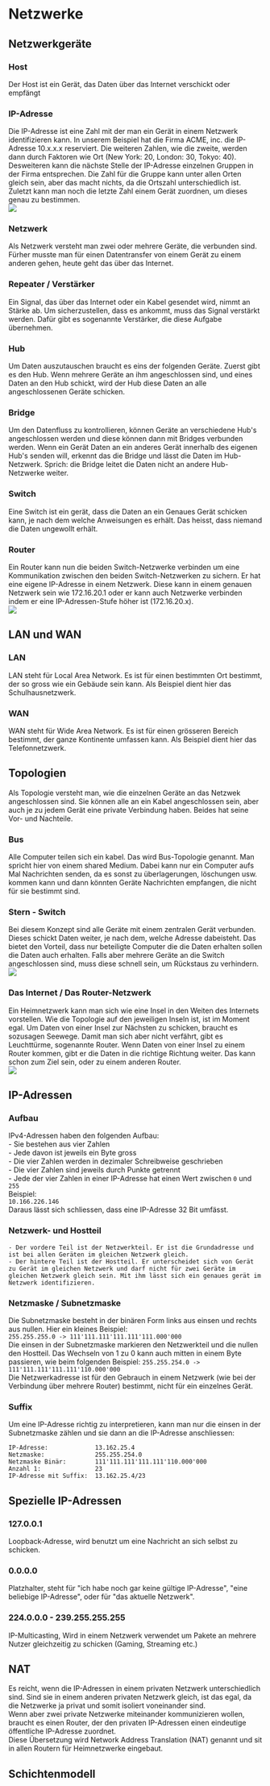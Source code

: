 # Netzwerke

## Netzwerkgeräte

### Host
Der Host ist ein Gerät, das Daten über das Internet verschickt oder empfängt
### IP-Adresse
Die IP-Adresse ist eine Zahl mit der man ein Gerät in einem Netzwerk identifizieren kann. In unserem Beispiel hat die Firma ACME, inc. die IP-Adresse 10.x.x.x reserviert. Die weiteren Zahlen, wie die zweite, werden dann durch Faktoren wie Ort (New York: 20, London: 30, Tokyo: 40). Desweiteren kann die nächste Stelle der IP-Adresse einzelnen Gruppen in der Firma entsprechen. Die Zahl für die Gruppe kann unter allen Orten gleich sein, aber das macht nichts, da die Ortszahl unterschiedlich ist. Zuletzt kann man noch die letzte Zahl einem Gerät zuordnen, um dieses genau zu bestimmen.  
![](./images/ipaddress.png)  
### Netzwerk
Als Netzwerk versteht man zwei oder mehrere Geräte, die verbunden sind. Fürher musste man für einen Datentransfer von einem Gerät zu einem anderen gehen, heute geht das über das Internet. 
### Repeater / Verstärker
Ein Signal, das über das Internet oder ein Kabel gesendet wird, nimmt an Stärke ab. Um sicherzustellen, dass es ankommt, muss das Signal verstärkt werden. Dafür gibt es sogenannte Verstärker, die diese Aufgabe übernehmen.
### Hub
Um Daten auszutauschen braucht es eins der folgenden Geräte. Zuerst gibt es den Hub. Wenn mehrere Geräte an ihm angeschlossen sind, und eines Daten an den Hub schickt, wird der Hub diese Daten an alle angeschlossenen Geräte schicken.
### Bridge
Um den Datenfluss zu kontrollieren, können Geräte an verschiedene Hub's angeschlossen werden und diese können dann mit Bridges verbunden werden. Wenn ein Gerät Daten an ein anderes Gerät innerhalb des eigenen Hub's senden will, erkennt das die Bridge und lässt die Daten im Hub-Netzwerk. Sprich: die Bridge leitet die Daten nicht an andere Hub-Netzwerke weiter.
### Switch
Eine Switch ist ein gerät, dass die Daten an ein Genaues Gerät schicken kann, je nach dem welche Anweisungen es erhält. Das heisst, dass niemand die Daten ungewollt erhält.
### Router
Ein Router kann nun die beiden Switch-Netzwerke verbinden um eine Kommunikation zwischen den beiden Switch-Netzwerken zu sichern. Er hat eine eigene IP-Adresse in einem Netzwerk. Diese kann in einem genauen Netzwerk sein wie 172.16.20.1 oder er kann auch Netzwerke verbinden indem er eine IP-Adressen-Stufe höher ist (172.16.20.x).  
![](./images/router.png)  
## LAN und WAN
### LAN
LAN steht für Local Area Network. Es ist für einen bestimmten Ort bestimmt, der so gross wie ein Gebäude sein kann. Als Beispiel dient hier das Schulhausnetzwerk.
### WAN
WAN steht für Wide Area Network. Es ist für einen grösseren Bereich bestimmt, der ganze Kontinente umfassen kann. Als Beispiel dient hier das Telefonnetzwerk.

## Topologien
Als Topologie versteht man, wie die einzelnen Geräte an das Netzwek angeschlossen sind. Sie können alle an ein Kabel angeschlossen sein, aber auch je zu jedem Gerät eine private Verbindung haben. Beides hat seine Vor- und Nachteile.
### Bus
Alle Computer teilen sich ein kabel. Das wird Bus-Topologie genannt. Man spricht hier von einem shared Medium. Dabei kann nur ein Computer aufs Mal Nachrichten senden, da es sonst zu überlagerungen, löschungen usw. kommen kann und dann könnten Geräte Nachrichten empfangen, die nicht für sie bestimmt sind.
### Stern - Switch
Bei diesem Konzept sind alle Geräte mit einem zentralen Gerät verbunden. Dieses schickt Daten weiter, je nach dem, welche Adresse dabeisteht. Das bietet den Vorteil, dass nur beteiligte Computer die die Daten erhalten sollen die Daten auch erhalten. Falls aber mehrere Geräte an die Switch angeschlossen sind, muss diese schnell sein, um Rückstaus zu verhindern.  
![](./images/switch.png)  
### Das Internet / Das Router-Netzwerk
Ein Heimnetzwerk kann man sich wie eine Insel in den Weiten des Internets vorstellen. Wie die Topologie auf den jeweiligen Inseln ist, ist im Moment egal. Um Daten von einer Insel zur Nächsten zu schicken, braucht es sozusagen Seewege. Damit man sich aber nicht verfährt, gibt es Leuchttürme, sogenannte Router. Wenn Daten von einer Insel zu einem Router kommen, gibt er die Daten in die richtige Richtung weiter. Das kann schon zum Ziel sein, oder zu einem anderen Router.  
![](./images/internet.png)  
## IP-Adressen
### Aufbau
IPv4-Adressen haben den folgenden Aufbau:  
    - Sie bestehen aus vier Zahlen  
    - Jede davon ist jeweils ein Byte gross  
    - Die vier Zahlen werden in dezimaler Schreibweise geschrieben  
    - Die vier Zahlen sind jeweils durch Punkte getrennt  
    - Jede der vier Zahlen in einer IP-Adresse hat einen Wert zwischen `0` und `255`  
Beispiel:  
`10.166.226.146`  
Daraus lässt sich schliessen, dass eine IP-Adresse 32 Bit umfässt. 
### Netzwerk- und Hostteil
    - Der vordere Teil ist der Netzwerkteil. Er ist die Grundadresse und ist bei allen Geräten im gleichen Netzwerk gleich.  
    - Der hintere Teil ist der Hostteil. Er unterscheidet sich von Gerät zu Gerät im gleichen Netzwerk und darf nicht für zwei Geräte im gleichen Netzwerk gleich sein. Mit ihm lässt sich ein genaues gerät im Netzwerk identifizieren.  
### Netzmaske / Subnetzmaske
Die Subnetzmaske besteht in der binären Form links aus einsen und rechts aus nullen. Hier ein kleines Beispiel:  
`255.255.255.0 -> 111'111.111'111.111'111.000'000`  
Die einsen in der Subnetzmaske markieren den Netzwerkteil und die nullen den Hostteil. Das Wechseln von 1 zu 0 kann auch mitten in einem Byte passieren, wie beim folgenden Beispiel: `255.255.254.0 -> 111'111.111'111.111'110.000'000`  
Die Netzwerkadresse ist für den Gebrauch in einem Netzwerk (wie bei der Verbindung über mehrere Router) bestimmt, nicht für ein einzelnes Gerät.  
### Suffix
Um eine IP-Adresse richtig zu interpretieren, kann man nur die einsen in der Subnetzmaske zählen und sie dann an die IP-Adresse anschliessen:  
```
IP-Adresse:             13.162.25.4  
Netzmaske:              255.255.254.0  
Netzmaske Binär:        111'111.111'111.111'110.000'000  
Anzahl 1:               23  
IP-Adresse mit Suffix:  13.162.25.4/23  
```  
## Spezielle IP-Adressen
### 127.0.0.1
Loopback-Adresse, wird benutzt um eine Nachricht an sich selbst zu schicken.  
### 0.0.0.0
Platzhalter, steht für "ich habe noch gar keine gültige IP-Adresse", "eine beliebige IP-Adresse", oder für "das aktuelle Netzwerk".
### 224.0.0.0 - 239.255.255.255
IP-Multicasting, Wird in einem Netzwerk verwendet um Pakete an mehrere Nutzer gleichzeitig zu schicken (Gaming, Streaming etc.)  

## NAT
Es reicht, wenn die IP-Adressen in einem privaten Netzwerk unterschiedlich sind. Sind sie in einem anderen privaten Netzwerk gleich, ist das egal, da die Netzwerke ja privat und somit isoliert voneinander sind.  
Wenn aber zwei private Netzwerke miteinander kommunizieren wollen, braucht es einen Router, der den privaten IP-Adressen einen eindeutige öffentliche IP-Adresse zuordnet.  
Diese Übersetzung wird Network Address Translation (NAT) genannt und sit in allen Routern für Heimnetzwerke eingebaut.  

## Schichtenmodell
